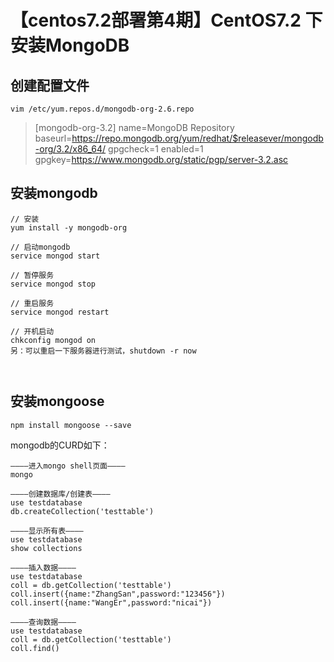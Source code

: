 # 【centos7.2部署第4期】CentOS7.2 下安装MongoDB

## 创建配置文件
```
vim /etc/yum.repos.d/mongodb-org-2.6.repo
```
> [mongodb-org-3.2]
name=MongoDB Repository
baseurl=https://repo.mongodb.org/yum/redhat/$releasever/mongodb-org/3.2/x86_64/
gpgcheck=1
enabled=1
gpgkey=https://www.mongodb.org/static/pgp/server-3.2.asc
## 安装mongodb

```
// 安装
yum install -y mongodb-org

// 启动mongodb
service mongod start

// 暂停服务
service mongod stop

// 重启服务
service mongod restart

// 开机启动
chkconfig mongod on
另：可以重启一下服务器进行测试，shutdown -r now



```
## 安装mongoose
```
npm install mongoose --save
```
mongodb的CURD如下：
```
————进入mongo shell页面————
mongo

————创建数据库/创建表————
use testdatabase
db.createCollection('testtable')

————显示所有表————
use testdatabase
show collections

————插入数据————
use testdatabase
coll = db.getCollection('testtable')
coll.insert({name:"ZhangSan",password:"123456"})
coll.insert({name:"WangEr",password:"nicai"})

————查询数据————
use testdatabase
coll = db.getCollection('testtable')
coll.find()
```
